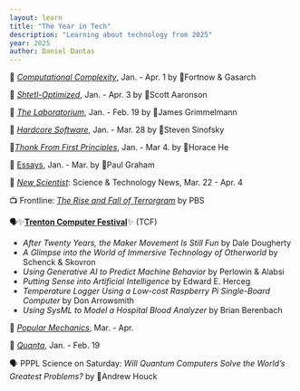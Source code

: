```yaml
---
layout: learn
title: "The Year in Tech"
description: "Learning about technology from 2025"
year: 2025
author: Daniel Dantas
---
```


📝 [_Computational Complexity_](https://blog.computationalcomplexity.org/), Jan. - Apr. 1 by 🐻Fortnow & Gasarch <!-- 4/7/2025 -->

📝 [_Shtetl-Optimized_](https://scottaaronson.blog/), Jan. - Apr. 3 by 🐻Scott Aaronson <!-- 4/7/2025 -->

📝 [_The Laboratorium_](https://3d.laboratorium.net/), Jan. - Feb. 19 by 🐻James Grimmelmann <!-- 4/7/2025 -->

📝 [_Hardcore Software_](https://hardcoresoftware.learningbyshipping.com/), Jan. - Mar. 28 by 🐻Steven Sinofsky <!-- 4/7/2025 -->

📝[_Thonk From First Principles_](https://www.thonking.ai/), Jan. - Mar 4. by 🐻Horace He <!-- 4/7/2025 -->

📝 [Essays](https://paulgraham.com/articles.html), Jan. - Mar. by 🐻Paul Graham <!-- 4/7/2025 -->

📔 [_New Scientist_](https://www.newscientist.com/): Science & Technology News, Mar. 22 - Apr. 4 <!-- 4/2/2025 -->

📺 Frontline: [_The Rise and Fall of Terrorgram_](https://www.pbs.org/wgbh/frontline/documentary/the-rise-and-fall-of-terrorgram/) by PBS <!-- 4/1/2025 -->

🗣️✨[**Trenton Computer Festival**](https://tcf-nj.org/)✨ (TCF) <!-- 3/29/2025 -->
- _After Twenty Years, the Maker Movement Is Still Fun_	by Dale Dougherty
- _A Glimpse into the World of Immersive Technology of Otherworld_	by	Schenck & Skovron
- _Using Generative AI to Predict Machine Behavior_ by Perlowin & Alabsi
- _Putting Sense into Artificial Intelligence_ by Edward E. Herceg
- _Temperature Logger Using a Low-cost Raspberry Pi Single-Board Computer_ by Don Arrowsmith
- _Using SysML to Model a Hospital Blood Analyzer_ by Brian Berenbach


📔 [_Popular Mechanics_](https://www.popularmechanics.com/), Mar. - Apr. <!-- 3/28/2025 -->

📔 [_Quanta_](https://www.quantamagazine.org/), Jan. - Feb. 19 <!-- 3/21/2025 -->

🗣️ PPPL Science on Saturday: _Will Quantum Computers Solve the World’s Greatest Problems?_ by 🐯Andrew Houck <!-- 3/1/2025 -->
